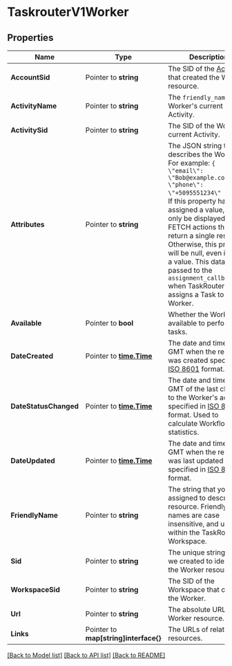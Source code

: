 # TaskrouterV1Worker

## Properties

Name | Type | Description | Notes
------------ | ------------- | ------------- | -------------
**AccountSid** | Pointer to **string** | The SID of the [Account](https://www.twilio.com/docs/iam/api/account) that created the Worker resource. |
**ActivityName** | Pointer to **string** | The `friendly_name` of the Worker's current Activity. |
**ActivitySid** | Pointer to **string** | The SID of the Worker's current Activity. |
**Attributes** | Pointer to **string** | The JSON string that describes the Worker. For example: `{ \"email\": \"Bob@example.com\", \"phone\": \"+5095551234\" }`. **Note** If this property has been assigned a value, it will only be displayed in FETCH actions that return a single resource. Otherwise, this property will be null, even if it has a value. This data is passed to the `assignment_callback_url` when TaskRouter assigns a Task to the Worker. |
**Available** | Pointer to **bool** | Whether the Worker is available to perform tasks. |
**DateCreated** | Pointer to [**time.Time**](time.Time.md) | The date and time in GMT when the resource was created specified in [ISO 8601](https://en.wikipedia.org/wiki/ISO_8601) format. |
**DateStatusChanged** | Pointer to [**time.Time**](time.Time.md) | The date and time in GMT of the last change to the Worker's activity specified in [ISO 8601](https://en.wikipedia.org/wiki/ISO_8601) format. Used to calculate Workflow statistics. |
**DateUpdated** | Pointer to [**time.Time**](time.Time.md) | The date and time in GMT when the resource was last updated specified in [ISO 8601](https://en.wikipedia.org/wiki/ISO_8601) format. |
**FriendlyName** | Pointer to **string** | The string that you assigned to describe the resource. Friendly names are case insensitive, and unique within the TaskRouter Workspace. |
**Sid** | Pointer to **string** | The unique string that we created to identify the Worker resource. |
**WorkspaceSid** | Pointer to **string** | The SID of the Workspace that contains the Worker. |
**Url** | Pointer to **string** | The absolute URL of the Worker resource. |
**Links** | Pointer to **map[string]interface{}** | The URLs of related resources. |

[[Back to Model list]](../README.md#documentation-for-models) [[Back to API list]](../README.md#documentation-for-api-endpoints) [[Back to README]](../README.md)


